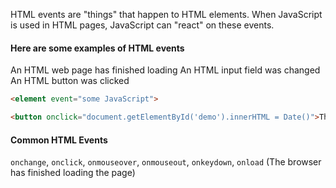 HTML events are "things" that happen to HTML elements.
When JavaScript is used in HTML pages, JavaScript can "react" on these events.

#### Here are some examples of HTML events

An HTML web page has finished loading
An HTML input field was changed
An HTML button was clicked

```html
<element event="some JavaScript">
```

```html
<button onclick="document.getElementById('demo').innerHTML = Date()">The time is?</button>
```

#### Common HTML Events

`onchange`, `onclick`, `onmouseover`, `onmouseout`, `onkeydown`, `onload` (The browser has finished loading the page)
